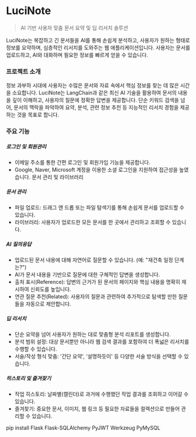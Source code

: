 # LuciNote

> AI 기반 사용자 맞춤 문서 요약 및 딥 리서치 솔루션

LuciNote는 복잡하고 긴 문서들을 AI를 통해 손쉽게 분석하고, 사용자가 원하는 형태로 정보를 요약하며, 심층적인 리서치를 도와주는 웹 애플리케이션입니다. 사용자는 문서를 업로드하고, AI와 대화하며 필요한 정보를 빠르게 얻을 수 있습니다.

### 프로젝트 소개

정보 과부하 시대에 사용자는 수많은 문서와 자료 속에서 핵심 정보를 찾는 데 많은 시간을 소요합니다. LuciNote는 LangChain과 같은 최신 AI 기술을 활용하여 문서의 내용을 깊이 이해하고, 사용자의 질문에 정확한 답변을 제공합니다. 단순 키워드 검색을 넘어, 문서의 맥락을 파악하여 요약, 분석, 관련 정보 추천 등 지능적인 리서치 경험을 제공하는 것을 목표로 합니다.

### 주요 기능

##### 로그인 및 회원관리

* 이메일 주소를 통한 간편 로그인 및 회원가입 기능을 제공합니다.
* Google, Naver, Microsoft 계정을 이용한 소셜 로그인을 지원하여 접근성을 높였습니다.
  문서 관리 및 라이브러리

##### 문서 관리

* 파일 업로드: 드래그 앤 드롭 또는 파일 탐색기를 통해 손쉽게 문서를 업로드할 수 있습니다.
* 라이브러리: 사용자가 업로드한 모든 문서를 한 곳에서 관리하고 조회할 수 있습니다.

##### AI 질의응답

* 업로드된 문서 내용에 대해 자연어로 질문할 수 있습니다. (예: "재건축 일정 단계는?")
* AI가 문서 내용을 기반으로 질문에 대한 구체적인 답변을 생성합니다.
* 출처 표시(Reference): 답변의 근거가 된 문서의 페이지와 핵심 내용을 명확히 제시하여 신뢰도를 높입니다.
* 연관 질문 추천(Related): 사용자의 질문과 관련하여 추가적으로 탐색할 만한 질문들을 자동으로 제안합니다.

##### 딥 리서치

* 단순 요약을 넘어 사용자가 원하는 대로 맞춤형 분석 리포트를 생성합니다.
* 분석 범위 설정: 대상 문서뿐만 아니라 웹 검색 결과를 포함하여 더 폭넓은 리서치를 수행할 수 있습니다.
* 서술/작성 형식 맞춤: '간단 요약', '설명하듯이' 등 다양한 서술 방식을 선택할 수 있습니다.

##### 히스토리 및 즐겨찾기

* 작업 히스토리: 날짜별(캘린더)로 과거에 수행했던 작업 결과를 조회하고 이어갈 수 있습니다.
* 즐겨찾기: 중요한 문서, 이미지, 웹 링크 등 필요한 자료들을 컬렉션으로 만들어 관리할 수 있습니다.


pip install Flask Flask-SQLAlchemy PyJWT Werkzeug PyMySQL
